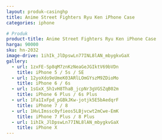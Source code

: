 ```yaml
---
layout: produk-casinghp
title: Anime Street Fighters Ryu Ken iPhone Case
categories: iphone

# Produk
product-title: Anime Street Fighters Ryu Ken iPhone Case
harga: 90000
sku: hn-2032
image-drive: 1ihIk_JlDpswLn77INL8lAN_mbygkvGaX
gallery:
  - url: 1zxFE-Sp8qM7znKzNeaGeJGIktV69bVDn
    title: iPhone 5 / 5s / SE
  - url: 12yoXdo9eUmeK03ARlLOmGYszM9ZDioMo
    title: iPhone 6 / 6s
  - url: 1sGxX_Sh1vH8ThaB_jcpNr3gVGSZqB02m
    title: iPhone 6 Plus / 6s Plus
  - url: 1Fa1IxFpd_pGBkJKw-jotjk5E5bAedqrF
    title: iPhone 7 / 8
  - url: 1HvLImssc0yfieos5LBjvcwt2mCwe-EmK
    title: iPhone 7 Plus / 8 Plus
  - url: 1ihIk_JlDpswLn77INL8lAN_mbygkvGaX
    title: iPhone X
---
```

